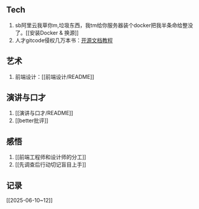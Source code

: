 ## Tech
1. sb阿里云我草你m,垃圾东西，我tm给你服务器装个docker把我半条命给整没了。[[安装Docker & 换源]]
2. 人才gitcode侵权几万本书：[开源文档教程](https://gitcode.com/org/Open-source-documentation-tutorial/)

## 艺术
1. 前端设计：[[前端设计/README]]

## 演讲与口才

1. [[演讲与口才/README]]
2. [[better批评]]

## 感悟
1. [[前端工程师和设计师的分工]]
2. [[先调查后行动切记盲目上手]]

## 记录
[[2025-06-10~12]]

